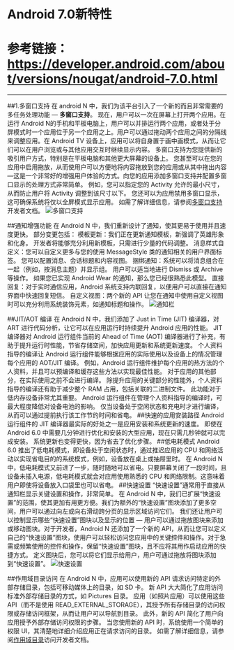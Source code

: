 # Android 7.0新特性

# 参考链接：https://developer.android.com/about/versions/nougat/android-7.0.html

---

##1.多窗口支持
在 android N 中，我们为该平台引入了一个新的而且非常需要的多任务处理功能 — **多窗口支持**。
现在，用户可以一次在屏幕上打开两个应用。在运行 Android N的手机和平板电脑上，用户可以并排运行两个应用，或者处于分屏模式时一个应用位于另一个应用之上。用户可以通过拖动两个应用之间的分隔线来调整应用。在 Android TV 设备上，应用可以将自身置于画中画模式，从而让它们可以在用户浏览或与其他应用交互时继续显示内容。
多窗口支持为您提供新的吸引用户方式，特别是在平板电脑和其他更大屏幕的设备上。 您甚至可以在您的应用中启用拖放，从而使用户可以方便地将内容拖放到您的应用或从其中拖出内容—这是一个非常好的增强用户体验的方式。向您的应用添加多窗口支持并配置多窗口显示的处理方式非常简单。 例如，您可以指定您的 Activity 允许的最小尺寸，从而防止用户将 Activity 调整到该尺寸以下。 您还可以为应用禁用多窗口显示，这可确保系统将仅以全屏模式显示应用。
如需了解详细信息，请参阅[多窗口支持][1]开发者文档。
![多窗口支持][2]


##通知增强功能
在 Android N 中，我们重新设计了通知，使其更易于使用并且速度更快。 部分变更包括：
模板更新：我们正在更新通知模板，新强调了英雄形象和化身。 开发者将能够充分利用新模板，只需进行少量的代码调整。
消息样式自定义：您可以自定义更多与您的使用 MessageStyle 类的通知相关的用户界面标签。 您可以配置消息、会话标题和内容视图。
捆绑通知：系统可以将消息组合在一起（例如，按消息主题）并显示组。 用户可以适当地进行 Dismiss 或 Archive 等操作。 如果您已实现 Android Wear 的通知，那么您已经很熟悉此模型。
直接回复：对于实时通信应用，Android 系统支持内联回复，以便用户可以直接在通知界面中快速回复短信。
自定义视图：两个新的 API 让您在通知中使用自定义视图时可以充分利用系统装饰元素，如通知标题和操作。
![通知栏][3]


##JIT/AOT 编译
在 Android N 中，我们添加了 Just in Time (JIT) 编译器，对 ART 进行代码分析，让它可以在应用运行时持续提升 Android 应用的性能。 JIT 编译器对 Android 运行组件当前的 Ahead of Time (AOT) 编译器进行了补充，有助于提升运行时性能，节省存储空间，加快应用更新和系统更新速度。
个人资料指导的编译让 Android 运行组件能够根据应用的实际使用以及设备上的情况管理每个应用的 AOT/JIT 编译。 例如，Android 运行组件维护每个应用的热方法的个人资料，并且可以预编译和缓存这些方法以实现最佳性能。 对于应用的其他部分，在实际使用之前不会进行编译。
除提升应用的关键部分的性能外，个人资料指导的编译还有助于减少整个 RAM 占用，包括关联的二进制文件。 此功能对于低内存设备非常尤其重要。
Android 运行组件在管理个人资料指导的编译时，可最大程度降低对设备电池的影响。 仅当设备处于空闲状态和充电时才进行编译，从而可以通过提前执行该工作节约时间和省电。
##快速的应用安装路径
Android 运行组件的 JIT 编译器最实际的好处之一是应用安装和系统更新的速度。 即使在 Android 6.0 中需要几分钟进行优化和安装的大型应用，现在只需几秒钟就可以完成安装。 系统更新也变得更快，因为省去了优化步骤。
##低电耗模式
Android 6.0 推出了低电耗模式，即设备处于空闲状态时，通过推迟应用的 CPU 和网络活动以实现省电目的的系统模式，例如，设备放在桌上或抽屉里时。
在 Android N 中，低电耗模式又前进了一步，随时随地可以省电。只要屏幕关闭了一段时间，且设备未插入电源，低电耗模式就会对应用使用熟悉的 CPU 和网络限制。这意味着用户即使将设备放入口袋里也可以省电。
##快速设置
“快速设置”通常用于直接从通知栏显示关键设置和操作，非常简单。 在 Android N 中，我们已扩展“快速设置”的范围，使其更加有用更方便。我们为额外的“快速设置”图块添加了更多空间，用户可以通过向左或向右滑动跨分页的显示区域访问它们。 我们还让用户可以控制显示哪些“快速设置”图块以及显示的位置 — 用户可以通过拖放图块来添加或移动图块。对于开发者，Android N 还添加了一个新的 API，从而让您可以定义自己的“快速设置”图块，使用户可以轻松访问您应用中的关键控件和操作。对于急需或频繁使用的控件和操作，保留“快速设置”图块，且不应将其用作启动应用的快捷方式。
定义图块后，您可以将它们显示给用户，用户可通过拖放将图块添加到“快速设置”。
![快速设置][4]


  ##作用域目录访问
  在 Android N 中，应用可以使用新的 API 请求访问特定的外部存储目录，包括可移动媒体上的目录，如 SD 卡。 新 API 大大简化了应用访问标准外部存储目录的方式，如 Pictures 目录。 应用（如照片应用）可以使用这些 API（而不是使用 READ_EXTERNAL_STORAGE），其授予所有存储目录的访问权限或存储访问框架，从而让用户可以导航到目录。
此外，新的 API 简化了用户向应用授予外部存储访问权限的步骤。 当您使用新的 API 时，系统使用一个简单的权限 UI，其清楚地详细介绍应用正在请求访问的目录。
如需了解详细信息，请参阅[作用域目录][5]访问开发者文档。


  [1]: https://developer.android.com/preview/features/multi-window.html
  [2]: http://img.blog.csdn.net/20160902143955369?watermark/2/text/aHR0cDovL2Jsb2cuY3Nkbi5uZXQv/font/5a6L5L2T/fontsize/400/fill/I0JBQkFCMA==/dissolve/70/gravity/Center
  [3]: http://img.blog.csdn.net/20160902144019944?watermark/2/text/aHR0cDovL2Jsb2cuY3Nkbi5uZXQv/font/5a6L5L2T/fontsize/400/fill/I0JBQkFCMA==/dissolve/70/gravity/Center
  [4]: http://img.blog.csdn.net/20160902144326507?watermark/2/text/aHR0cDovL2Jsb2cuY3Nkbi5uZXQv/font/5a6L5L2T/fontsize/400/fill/I0JBQkFCMA==/dissolve/70/gravity/Center
  [5]: https://developer.android.com/preview/features/scoped-folder-access.html
